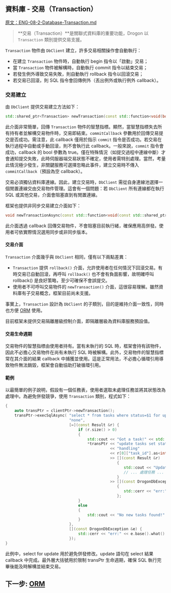 
## 資料庫 - 交易（Transaction）

[原文：ENG-08-2-Database-Transaction.md](/ENG/ENG-08-2-Database-Transaction.md)

> **交易（Transaction）**是關聯式資料庫的重要功能，Drogon 以 `Transaction` 類別提供交易支援。

`Transaction` 物件由 `DbClient` 建立，許多交易相關操作會自動執行：

- 在建立 `Transaction` 物件時，自動執行 begin 指令以「啟動」交易；
- 當 `Transaction` 物件被解構時，自動執行 commit 指令以結束交易；
- 若發生例外導致交易失敗，則自動執行 rollback 指令以回滾交易；
- 若交易已回滾，則 SQL 指令會回傳例外（丟出例外或執行例外 callback）。

### 交易建立

由 `DbClient` 提供交易建立方法如下：

```c++
std::shared_ptr<Transaction> newTransaction(const std::function<void(bool)> &commitCallback = std::function<void(bool)>())
```

此介面非常簡單，回傳 `Transaction` 物件的智慧指標。顯然，當智慧指標失去所有持有者並解構交易物件時，交易即結束。`commitCallback` 參數用於回傳交易提交是否成功。需注意，此 callback 僅用於指示 `commit` 指令是否成功。若交易在執行過程中自動或手動回滾，則不會執行此 callback。一般來說，`commit` 指令會成功，callback 的 bool 參數為 true。僅在特殊情況（如提交過程中連線中斷）才會通知提交失敗，此時伺服器端交易狀態不確定，使用者需特別處理。當然，考量此情況極少發生，非關鍵服務可選擇忽略此事件，建立交易時不傳入 `commitCallback`（預設為空 callback）。

交易必須獨佔資料庫連線。因此，建立交易時，`DbClient` 需從自身連線池選擇一個閒置連線交由交易物件管理。這會有一個問題：若 `DbClient` 所有連線都在執行 SQL 或其他交易，介面會阻塞直到有閒置連線。

框架也提供非同步交易建立介面如下：

```c++
void newTransactionAsync(const std::function<void(const std::shared_ptr<Transaction> &)> &callback);
```

此介面透過 callback 回傳交易物件，不會阻塞目前執行緒，確保應用高併發。使用者可依實際情況選用同步或非同步版本。

#### 交易介面

`Transaction` 介面幾乎與 `DbClient` 相同，僅有以下兩點差異：

- `Transaction` 提供 `rollback()` 介面，允許使用者在任何情況下回滾交易。有時交易已自動回滾，再呼叫 `rollback()` 也不會有負面影響，故明確呼叫 rollback() 是良好策略，至少可確保不會誤提交。
- 使用者不可呼叫交易物件的 `newTransaction()` 介面，這很容易理解。雖然資料庫有子交易概念，框架目前尚未支援。

事實上，`Transaction` 設計為 `DbClient` 的子類別，目的是維持介面一致性，同時也方便 [ORM](/JB_TW/ENG-08-3-Database-ORM.tw.md) 使用。

目前框架未提供交易隔離層級控制介面，即隔離層級為資料庫服務預設值。

#### 交易生命週期

交易物件的智慧指標由使用者持有。當有未執行的 SQL 時，框架會持有該物件，因此不必擔心交易物件在尚有未執行 SQL 時被解構。此外，交易物件的智慧指標常在其介面的結果 callback 中捕獲並使用。這是正常用法，不必擔心循環引用導致物件無法銷毀，框架會自動協助打破循環引用。

#### 範例

以最簡單的例子說明，假設有一個任務表，使用者選取未處理任務並將其狀態改為處理中。為避免併發競爭，使用 `Transaction` 類別，程式如下：

```c++
{
    auto transPtr = clientPtr->newTransaction();
    transPtr->execSqlAsync( "select * from tasks where status=$1 for update order by time",
                            "none",
                            [=](const Result &r) {
                                if (r.size() > 0)
                                {
                                    std::cout << "Got a task!" << std::endl;
                                    *transPtr << "update tasks set status=$1 where task_id=$2"
                                              << "handling"
                                              << r[0]["task_id"].as<int64_t>()
                                              >> [](const Result &r)
                                                 {
                                                    std::cout << "Updated!";
                                                    // ... 處理任務 ...
                                                 }
                                              >> [](const DrogonDbException &e)
                                                 {
                                                    std::cerr << "err:" << e.base().what() << std::endl;
                                                 };
                                }
                                else
                                {
                                    std::cout << "No new tasks found!" << std::endl;
                                }
                            },
                            [](const DrogonDbException &e) {
                                std::cerr << "err:" << e.base().what() << std::endl;
                            });
}
```

此例中，select for update 用於避免併發修改。update 語句在 select 結果 callback 中完成。最外層大括號用於限制 transPtr 生命週期，確保 SQL 執行完畢後能及時解構並結束交易。

## 下一步: [ORM](/JB_TW/ENG-08-3-Database-ORM.tw.md)
